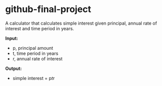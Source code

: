 # github-final-project

A calculator that calculates simple interest given principal, annual rate of interest and time period in years.

<strong>Input:</strong>
- p, principal amount
- t, time period in years
- r, annual rate of interest

<strong>Output:</strong>
- simple interest = p*t*r
